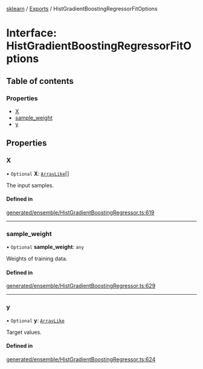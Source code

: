 [sklearn](../readme.md) / [Exports](../modules.md) / HistGradientBoostingRegressorFitOptions

# Interface: HistGradientBoostingRegressorFitOptions

## Table of contents

### Properties

- [X](HistGradientBoostingRegressorFitOptions.md#x)
- [sample\_weight](HistGradientBoostingRegressorFitOptions.md#sample_weight)
- [y](HistGradientBoostingRegressorFitOptions.md#y)

## Properties

### X

• `Optional` **X**: [`ArrayLike`](../modules.md#arraylike)[]

The input samples.

#### Defined in

[generated/ensemble/HistGradientBoostingRegressor.ts:619](https://github.com/transitive-bullshit/scikit-learn-ts/blob/367336a/packages/sklearn/src/generated/ensemble/HistGradientBoostingRegressor.ts#L619)

___

### sample\_weight

• `Optional` **sample\_weight**: `any`

Weights of training data.

#### Defined in

[generated/ensemble/HistGradientBoostingRegressor.ts:629](https://github.com/transitive-bullshit/scikit-learn-ts/blob/367336a/packages/sklearn/src/generated/ensemble/HistGradientBoostingRegressor.ts#L629)

___

### y

• `Optional` **y**: [`ArrayLike`](../modules.md#arraylike)

Target values.

#### Defined in

[generated/ensemble/HistGradientBoostingRegressor.ts:624](https://github.com/transitive-bullshit/scikit-learn-ts/blob/367336a/packages/sklearn/src/generated/ensemble/HistGradientBoostingRegressor.ts#L624)
